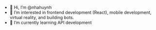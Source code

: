 - 👋 Hi, I’m @nhahuynh
- 👀 I’m interested in frontend development (React), mobile development, virtual reality, and building bots.
- 🌱 I’m currently learning API development


<!---
nhahuynh/nhahuynh is a ✨ special ✨ repository because its `README.md` (this file) appears on your GitHub profile.
You can click the Preview link to take a look at your changes.
--->
